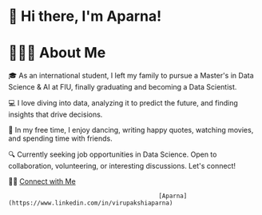 # 👋  Hi there, I'm Aparna!

# 👨🏻‍💻  About Me

  🎓 As an international student, I left my family to pursue a Master's in Data Science & AI at FIU, finally graduating and becoming a Data Scientist.
  
  💻 I love diving into data, analyzing it to predict the future, and finding insights that drive decisions.
  
  💃 In my free time, I enjoy dancing, writing happy quotes, watching movies, and spending time with friends.
  
  🔍 Currently seeking job opportunities in Data Science. Open to collaboration, volunteering, or interesting discussions. Let's connect!



🤝🏻  [Connect with Me](https://www.linkedin.com/in/virupakshiaparna/)


                                              [Aparna](https://www.linkedin.com/in/virupakshiaparna)


